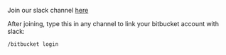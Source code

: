 Join our slack channel [here](https://cmelab.slack.com)

After joining, type this in any channel to link your bitbucket account with slack:
```
/bitbucket login
```